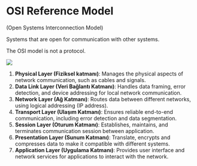 # OSI Reference Model

(Open Systems Interconnection Model)

Systems that are open for communication with other systems.

The OSI model is not a protocol.

![](https://s7280.pcdn.co/wp-content/uploads/2018/06/osi-model-7-layers-1024x734.jpg)

1. **Physical Layer (Fiziksel katmanı)**: Manages the physical aspects of network communication, such as cables and signals.
2. **Data Link Layer (Veri Bağlantı Katmanı)**: Handles data framing, error detection, and device addressing for local network communication.
3. **Network Layer (Ağ Katmanı)**: Routes data between different networks, using logical addressing (IP address).
4. **Transport Layer (Ulaşım Katmanı)**: Ensures reliable end-to-end communication, including error detection and data segmentation.
5. **Session Layer (Oturum Katmanı)**: Establishes, maintains, and terminates communication session between application. 
6. **Presentation Layer (Sunum Katmanı)**: Translate, encrypts and compresses data to make it compatible with different systems.
7. **Application Layer (Uygulama Katmanı)**: Provides user interface and network services for applications to interact with the network.